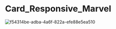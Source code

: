 # Card_Responsive_Marvel




![f54314be-adba-4a6f-822a-efe88e5ea510](https://user-images.githubusercontent.com/96500247/158026855-a37b5908-8cce-4124-8ac8-d99469275606.gif)
